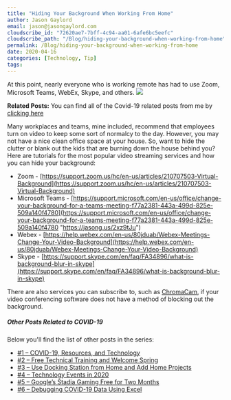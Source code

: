 ```yaml
---
title: "Hiding Your Background When Working From Home"
author: Jason Gaylord
email: jason@jasongaylord.com
cloudscribe_id: "72620ae7-7bff-4c94-aa01-6afe6bc5eefc"
cloudscribe_path: "/Blog/hiding-your-background-when-working-from-home"
permalink: /Blog/hiding-your-background-when-working-from-home
date: 2020-04-16
categories: [Technology, Tip]
tags: 
---
```


At this point, nearly everyone who is working remote has had to use Zoom, Microsoft Teams, WebEx, Skype, and others. 
![](https://cdn.jasongaylord.com/images/2020/04/16/blur.jpg)<div class="alert alert-primary">
**Related Posts:** You can find all of the Covid-19 related posts from me by [clicking here](#RelatedCovid19Posts)
</div>

Many workplaces and teams, mine included, recommend that employees turn on video to keep some sort of normalcy to the day. However, you may not have a nice clean office space at your house. So, want to hide the clutter or blank out the kids that are burning down the house behind you? Here are tutorials for the most popular video streaming services and how you can hide your background:

*   Zoom - [https://support.zoom.us/hc/en-us/articles/210707503-Virtual-Background](https://support.zoom.us/hc/en-us/articles/210707503-Virtual-Background)
*   Microsoft Teams - [https://support.microsoft.com/en-us/office/change-your-background-for-a-teams-meeting-f77a2381-443a-499d-825e-509a140f4780](https://support.microsoft.com/en-us/office/change-your-background-for-a-teams-meeting-f77a2381-443a-499d-825e-509a140f4780 "https://jasong.us/2xz9tJu")
*   Webex - [https://help.webex.com/en-us/80jduab/Webex-Meetings-Change-Your-Video-Background](https://help.webex.com/en-us/80jduab/Webex-Meetings-Change-Your-Video-Background)
*   Skype - [https://support.skype.com/en/faq/FA34896/what-is-background-blur-in-skype](https://support.skype.com/en/faq/FA34896/what-is-background-blur-in-skype)

There are also services you can subscribe to, such as [ChromaCam](https://jasong.us/2RJ1oss), if your video conferencing software does not have a method of blocking out the background.

##### Other Posts Related to COVID-19

Below you'll find the list of other posts in the series:

*   [#1 – COVID-19, Resources, and Technology](https://jasong.us/2wgSBqo)
*   [#2 – Free Technical Training and Welcome Spring](https://jasong.us/2XeHw3W)
*   [#3 – Use Docking Station from Home and Add Home Projects](https://jasong.us/3bRuoWK)
*   [#4 – Technology Events in 2020](https://jasong.us/2wvKshS)
*   [#5 – Google’s Stadia Gaming Free for Two Months](https://jasong.us/3a9Rne9)
*   [#6 – Debugging COVID-19 Data Using Excel](https://jasong.us/2K5BhHV)
